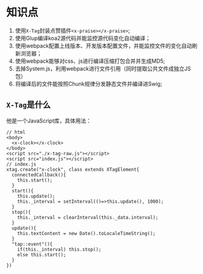 # 知识点
1. 使用``X-Tag``封装点赞插件``<x-praise></x-praise>``;
2. 使用Glup编译koa2源代码并能监控源代码变化自动编译；
3. 使用webpack配置上线版本、开发版本配置文件，并能监控文件的变化自动刷新浏览器；
4. 使用webpack能够对css、js进行编译压缩打包合并并生成MD5;
5. 去掉System.js，利用webpack进行文件引用（同时提取公共文件成独立JS包）
6. 将编译后的文件能按照Chunk规律分发静态文件并编译进Swig;

## ``X-Tag``是什么
他是一个JavaScript库，具体用法：
~~~
// html
<body>
  <x-clock></x-clock>
</body>
<script src="./x-tag-raw.js"></script>
<script src="index.js"></script>
// index.js
xtag.create("x-clock", class extends XTagElement{
  connectedCallback(){
    this.start();
  }
  start(){
    this.update();
    this._interval = setInterval(()=>this.update(), 1000);
  }
  stop(){
    this._interval = clearInterval(this._data.interval);
  }
  update(){
    this.textContent = new Date().toLocaleTimeString();
  }
  "tap::event"(){
    if(this._interval) this.stop();
    else this.start();
  }
})
~~~